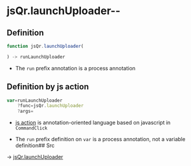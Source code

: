 # jsQr.launchUploader--

## Definition

```js.js
function jsQr.launchUploader(

) -> runLaunchUploader
```

- The `run` prefix annotation is a process annotation
## Definition by js action

```js.js
var=runLaunchUploader
	?func=jsQr.launchUploader
	?args=

```

- [js action](#) is annotation-oriented language based on javascript in `CommandClick`

- The `run` prefix definition on `var` is a process annotation, not a variable definition## Src

-> [jsQr.launchUploader](https://github.com/puutaro/CommandClick/blob/master/app/src/main/java/com/puutaro/commandclick/fragment_lib/terminal_fragment/js_interface/qr/JsQr.kt#L74)


